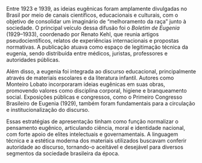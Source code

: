 Entre 1923 e 1939, as ideias eugênicas foram amplamente divulgadas no Brasil por meio de canais científicos, educacionais e culturais, com o objetivo de consolidar um imaginário de “melhoramento da raça” junto à sociedade. O principal veículo dessa difusão foi o *Boletim de Eugenia* (1929–1933), coordenado por Renato Kehl, que reunia artigos pseudocientíficos, relatos de experiências internacionais e propostas normativas. A publicação atuava como espaço de legitimação técnica da eugenia, sendo distribuída entre médicos, juristas, professores e autoridades públicas.

Além disso, a eugenia foi integrada ao discurso educacional, principalmente através de materiais escolares e da literatura infantil. Autores como Monteiro Lobato incorporaram ideias eugênicas em suas obras, promovendo valores como disciplina corporal, higiene e branqueamento social. Exposições públicas e congressos, como o Primeiro Congresso Brasileiro de Eugenia (1929), também foram fundamentais para a circulação e institucionalização do discurso.

Essas estratégias de apresentação tinham como função normalizar o pensamento eugênico, articulando ciência, moral e identidade nacional, com forte apoio de elites intelectuais e governamentais. A linguagem técnica e a estética moderna dos materiais utilizados buscavam conferir autoridade ao discurso, tornando-o aceitável e desejável para diversos segmentos da sociedade brasileira da época.
